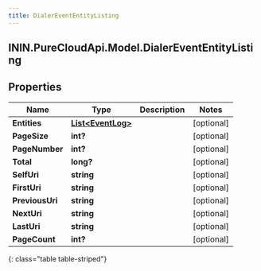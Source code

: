 ```yaml
---
title: DialerEventEntityListing
---
```

## ININ.PureCloudApi.Model.DialerEventEntityListing

## Properties

|Name | Type | Description | Notes|
|------------ | ------------- | ------------- | -------------|
| **Entities** | [**List&lt;EventLog&gt;**](EventLog.html) |  | [optional] |
| **PageSize** | **int?** |  | [optional] |
| **PageNumber** | **int?** |  | [optional] |
| **Total** | **long?** |  | [optional] |
| **SelfUri** | **string** |  | [optional] |
| **FirstUri** | **string** |  | [optional] |
| **PreviousUri** | **string** |  | [optional] |
| **NextUri** | **string** |  | [optional] |
| **LastUri** | **string** |  | [optional] |
| **PageCount** | **int?** |  | [optional] |
{: class="table table-striped"}


